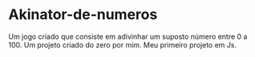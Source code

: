 # Akinator-de-numeros
Um jogo criado que consiste em adivinhar um suposto número entre 0 a 100.
Um projeto criado do zero por mim. Meu primeiro projeto em Js.
